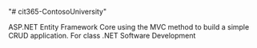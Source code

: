 "# cit365-ContosoUniversity" 

ASP.NET Entity Framework Core using the MVC method to build a simple CRUD application.
For class .NET Software Development
